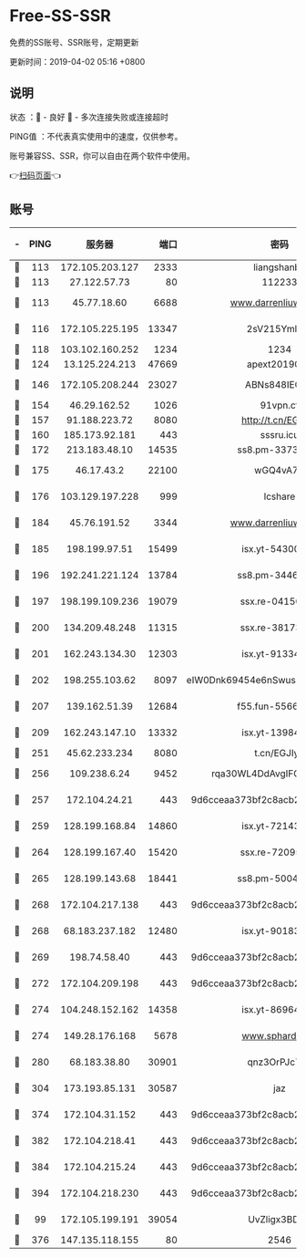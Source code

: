 # Free-SS-SSR

免费的SS账号、SSR账号，定期更新

更新时间：2019-04-02 05:16 +0800

## 说明

状态     ：🙂 - 良好 🙁 - 多次连接失败或连接超时

PING值   ：不代表真实使用中的速度，仅供参考。

账号兼容SS、SSR，你可以自由在两个软件中使用。

👉[扫码页面](https://liesauer.github.io/Free-SS-SSR/)👈

## 账号

|-|PING|服务器|端口|密码|加密方式|区域|
|:----:|:----:|:-----:|-----:|:----:|:----:|:----:|
|🙂|113|172.105.203.127|2333|liangshanbo|chacha20|JP|
|🙂|113|27.122.57.73|80|112233|chacha20|CN|
|🙂|113|45.77.18.60|6688|www.darrenliuwei.com|aes-256-cfb|JP|
|🙂|116|172.105.225.195|13347|2sV215YmlGvf|aes-256-cfb|JP|
|🙂|118|103.102.160.252|1234|1234|rc4-md5|JP|
|🙂|124|13.125.224.213|47669|apext2019001|chacha20|KR|
|🙂|146|172.105.208.244|23027|ABNs848IEOQh|aes-256-cfb|JP|
|🙂|154|46.29.162.52|1026|91vpn.cf|rc4-md5|RU|
|🙂|157|91.188.223.72|8080|http://t.cn/EGJIyrl|rc4-md5|RU|
|🙂|160|185.173.92.181|443|sssru.icu|rc4-md5|RU|
|🙂|172|213.183.48.10|14535|ss8.pm-33736221|rc4-md5|RU|
|🙂|175|46.17.43.2|22100|wGQ4vA7D|aes-256-gcm|RU|
|🙂|176|103.129.197.228|999|lcshare|aes-256-cfb|CN|
|🙂|184|45.76.191.52|3344|www.darrenliuwei.com|aes-256-cfb|AU|
|🙂|185|198.199.97.51|15499|isx.yt-54300855|aes-256-cfb|US|
|🙂|196|192.241.221.124|13784|ss8.pm-34461522|aes-256-cfb|US|
|🙂|197|198.199.109.236|19079|ssx.re-04150237|aes-256-cfb|US|
|🙂|200|134.209.48.248|11315|ssx.re-38173894|aes-256-cfb|US|
|🙂|201|162.243.134.30|12303|isx.yt-91334852|aes-256-cfb|US|
|🙂|202|198.255.103.62|8097|eIW0Dnk69454e6nSwuspv9DmS201tQ0D|aes-256-cfb|US|
|🙂|207|139.162.51.39|12684|f55.fun-55660117|aes-256-cfb|SG|
|🙂|209|162.243.147.10|13332|isx.yt-13984444|aes-256-cfb|US|
|🙂|251|45.62.233.234|8080|t.cn/EGJIyrl|rc4-md5|CA|
|🙂|256|109.238.6.24|9452|rqa30WL4DdAvgIFG6Fs3znzTa|aes-256-cfb|FR|
|🙂|257|172.104.24.21|443|9d6cceaa373bf2c8acb22e60b6a58be6|aes-256-cfb|US|
|🙂|259|128.199.168.84|14860|isx.yt-72143109|aes-256-cfb|SG|
|🙂|264|128.199.167.40|15420|ssx.re-72095229|aes-256-cfb|SG|
|🙂|265|128.199.143.68|18441|ss8.pm-50042831|aes-256-cfb|SG|
|🙂|268|172.104.217.138|443|9d6cceaa373bf2c8acb22e60b6a58be6|aes-256-cfb|US|
|🙂|268|68.183.237.182|12480|isx.yt-90183318|aes-256-cfb|SG|
|🙂|269|198.74.58.40|443|9d6cceaa373bf2c8acb22e60b6a58be6|aes-256-cfb|US|
|🙂|272|172.104.209.198|443|9d6cceaa373bf2c8acb22e60b6a58be6|aes-256-cfb|US|
|🙂|274|104.248.152.162|14358|isx.yt-86964807|aes-256-cfb|SG|
|🙂|274|149.28.176.168|5678|www.sphard.com|aes-256-cfb|SG|
|🙂|280|68.183.38.80|30901|qnz3OrPJc7Tk|aes-256-cfb|GB|
|🙂|304|173.193.85.131|30587|jaz|aes-256-cfb|US|
|🙂|374|172.104.31.152|443|9d6cceaa373bf2c8acb22e60b6a58be6|aes-256-cfb|US|
|🙂|382|172.104.218.41|443|9d6cceaa373bf2c8acb22e60b6a58be6|aes-256-cfb|US|
|🙂|384|172.104.215.24|443|9d6cceaa373bf2c8acb22e60b6a58be6|aes-256-cfb|US|
|🙂|394|172.104.218.230|443|9d6cceaa373bf2c8acb22e60b6a58be6|aes-256-cfb|US|
|🙂|99|172.105.199.191|39054|UvZligx3BDaG|aes-256-cfb|JP|
|🙁|376|147.135.118.155|80|2546|chacha20|US|
